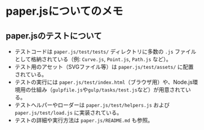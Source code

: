 # paper.jsについてのメモ

## paper.jsのテストについて

- テストコードは `paper.js/test/tests/` ディレクトリに多数の `.js` ファイルとして格納されている（例: `Curve.js`, `Point.js`, `Path.js` など）。
- テスト用のアセット（SVGファイル等）は `paper.js/test/assets/` に配置されている。
- テストの実行には `paper.js/test/index.html`（ブラウザ用）や、Node.js環境用の仕組み（`gulpfile.js`や`gulp/tasks/test.js`など）が用意されている。
- テストヘルパーやローダーは `paper.js/test/helpers.js` および `paper.js/test/load.js` に実装されている。
- テストの詳細や実行方法は `paper.js/README.md` も参照。
